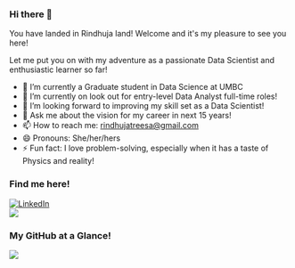 ### Hi there 👋

You have landed in Rindhuja land! Welcome and it's my pleasure to see you here!

Let me put you on with my adventure as a passionate Data Scientist and enthusiastic learner so far!

- 🌱 I’m currently a Graduate student in Data Science at UMBC
- 🔭 I’m currently on look out for entry-level Data Analyst full-time roles!
- 🤔 I’m looking forward to improving my skill set as a Data Scientist!
- 💬 Ask me about the vision for my career in next 15 years!
- 📫 How to reach me: [rindhujatreesa@gmail.com](mailto:rindhujatreesa@gmail.com)
- 😄 Pronouns: She/her/hers
- ⚡ Fun fact: I love problem-solving, especially when it has a taste of Physics and reality!

### Find me here!

<a href="https://www.linkedin.com/in/rindhuja-johnson/" target="_blank" >
  <img src="https://img.shields.io/badge/_-0077B5?logo=linkedin&style=social" alt="LinkedIn"> 
</a></br>
 <a href="https://rindhujatreesa.github.io/" target="blank">
  <img src="https://img.shields.io/badge/RJ-flouroscentgreen">
</a>

### My GitHub at a Glance!

  <img src="https://github-readme-stats.vercel.app/api?username=Rindhujatreesa&&show_icons=true&title_color=ffffff&icon_color=bb2acf&text_color=daf7dc&bg_color=151515"/>


